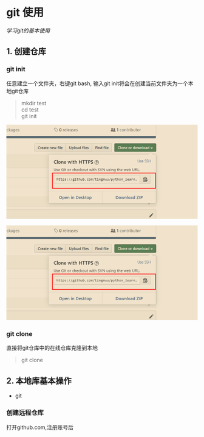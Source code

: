 # git 使用

*学习git的基本使用*

## 1. 创建仓库

### git init

任意建立一个文件夹，右键git bash, 输入git init将会在创建当前文件夹为一个本地git仓库

> mkdir test  
> cd test   
> git init  


![avatar](https://raw.githubusercontent.com/tingmwu/python_learn/master/imag/git_clone.PNG)


![avatar](./imag/git_clone.PNG)

### git clone 

直接将git仓库中的在线仓库克隆到本地

> git clone 


## 2. 本地库基本操作
+ git

### 创建远程仓库
打开github.com,注册账号后

